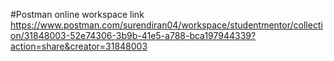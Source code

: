 #Postman online workspace link
https://www.postman.com/surendiran04/workspace/studentmentor/collection/31848003-52e74306-3b9b-41e5-a788-bca197944339?action=share&creator=31848003

